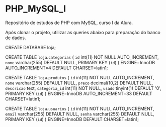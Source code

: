 # PHP_MySQL_I
Repositório de estudos de PHP com MySQL, curso I da Alura.

Após clonar o projeto, utilizar as queries abaixo para preparação do banco de dados.

CREATE DATABASE loja;

CREATE TABLE `loja`.`categorias` (
  `id` int(11) NOT NULL AUTO_INCREMENT,
  `nome` varchar(255) DEFAULT NULL,
  PRIMARY KEY (`id`)
) ENGINE=InnoDB AUTO_INCREMENT=4 DEFAULT CHARSET=latin1;


CREATE TABLE `loja`.`produtos` (
  `id` int(11) NOT NULL AUTO_INCREMENT,
  `nome` varchar(255) DEFAULT NULL,
  `preco` decimal(10,2) DEFAULT NULL,
  `descricao` text,
  `categoria_id` int(11) NOT NULL,
  `usado` tinyint(1) DEFAULT '0',
  PRIMARY KEY (`id`)
) ENGINE=InnoDB AUTO_INCREMENT=33 DEFAULT CHARSET=latin1;

CREATE TABLE `loja`.`usuarios` (
  `id` int(11) NOT NULL AUTO_INCREMENT,
  `email` varchar(255) DEFAULT NULL,
  `senha` varchar(255) DEFAULT NULL,
  PRIMARY KEY (`id`)
) ENGINE=InnoDB DEFAULT CHARSET=latin1;
